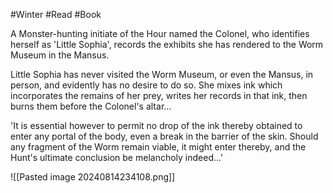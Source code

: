 #Winter #Read #Book 

A Monster-hunting initiate of the Hour named the Colonel, who identifies herself as 'Little Sophia', records the exhibits she has rendered to the Worm Museum in the Mansus.

Little Sophia has never visited the Worm Museum, or even the Mansus, in person, and evidently has no desire to do so. She mixes ink which incorporates the remains of her prey, writes her records in that ink, then burns them before the Colonel's altar…

'It is essential however to permit no drop of the ink thereby obtained to enter any portal of the body, even a break in the barrier of the skin. Should any fragment of the Worm remain viable, it might enter thereby, and the Hunt's ultimate conclusion be melancholy indeed...'

![[Pasted image 20240814234108.png]]